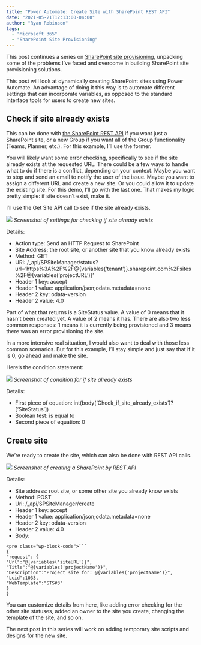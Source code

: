 ```yaml
---
title: "Power Automate: Create Site with SharePoint REST API"
date: "2021-05-21T12:13:00-04:00"
author: "Ryan Robinson"
tags:
  - "Microsoft 365"
  - "SharePoint Site Provisioning"
---
```


This post continues a series on [SharePoint site provisioning](/tags/sharepoint-site-provisioning/), unpacking some of the problems I’ve faced and overcome in building SharePoint site provisioning solutions.

This post will look at dynamically creating SharePoint sites using Power Automate. An advantage of doing it this way is to automate different settings that can incorporate variables, as opposed to the standard interface tools for users to create new sites.

## Check if site already exists

This can be done with [the SharePoint REST API](https://docs.microsoft.com/en-us/sharepoint/dev/apis/site-creation-rest) if you want just a SharePoint site, or a new Group if you want all of the Group functionality (Teams, Planner, etc.). For this example, I’ll use the former.

You will likely want some error checking, specifically to see if the site already exists at the requested URL. There could be a few ways to handle what to do if there is a conflict, depending on your context. Maybe you want to stop and send an email to notify the user of the issue. Maybe you want to assign a different URL and create a new site. Or you could allow it to update the existing site. For this demo, I’ll go with the last one. That makes my logic pretty simple: if site doesn’t exist, make it.

I’ll use the Get Site API call to see if the site already exists.

![](/assets/img/2021/05/Check-if-site-already-exists.png)
_Screenshot of settings for checking if site already exists_

Details:

- Action type: Send an HTTP Request to SharePoint
- Site Address: the root site, or another site that you know already exists
- Method: GET
- URI: /\_api/SPSiteManager/status?url=’https%3A%2F%2F@{variables(‘tenant’)}.sharepoint.com%2Fsites%2F@{variables(‘projectURL’)}’
- Header 1 key: accept
- Header 1 value: application/json;odata.metadata=none
- Header 2 key: odata-version
- Header 2 value: 4.0

Part of what that returns is a SiteStatus value. A value of 0 means that it hasn’t been created yet. A value of 2 means it has. There are also two less common responses: 1 means it is currently being provisioned and 3 means there was an error provisioning the site.

In a more intensive real situation, I would also want to deal with those less common scenarios. But for this example, I’ll stay simple and just say that if it is 0, go ahead and make the site.

Here’s the condition statement:

![](/assets/img/2021/05/If-Site-Exists.png)
_Screenshot of condition for if site already exists_

Details:

- First piece of equation: int(body(‘Check_if_site_already_exists’)?\[‘SiteStatus’\])
- Boolean test: is equal to
- Second piece of equation: 0

## Create site

We’re ready to create the site, which can also be done with REST API calls.

![](/assets/img/2021/05/Create-site.png)
_Screenshot of creating a SharePoint by REST API_

Details:

- Site address: root site, or some other site you already know exists
- Method: POST
- Uri: /\_api/SPSiteManager/create
- Header 1 key: accept
- Header 1 value: application/json;odata.metadata=none
- Header 2 key: odata-version
- Header 2 value: 4.0
- Body:

````
<pre class="wp-block-code">```
{
"request": {
"Url":"@{variables('siteURL')}",
"Title":"@{variables('projectName')}",
"Description":"Project site for: @{variables('projectName')}",
"Lcid":1033,
"WebTemplate":"STS#3"
}
}
````

You can customize details from here, like adding error checking for the other site statuses, added an owner to the site you create, changing the template of the site, and so on.

The next post in this series will work on adding temporary site scripts and designs for the new site.

